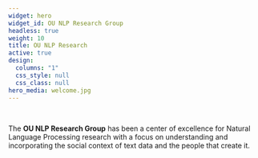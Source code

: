 ```yaml
---
widget: hero
widget_id: OU NLP Research Group
headless: true
weight: 10
title: OU NLP Research
active: true
design:
  columns: "1"
  css_style: null
  css_class: null
hero_media: welcome.jpg
---
```

<br>

The **OU NLP Research Group** has been a center of excellence for Natural Language Processing research with a focus on understanding and incorporating the social context of text data and the people that create it.
